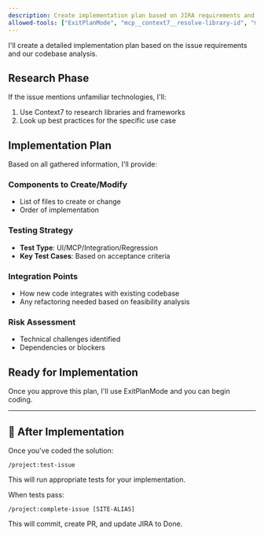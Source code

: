 ```yaml
---
description: Create implementation plan based on JIRA requirements and codebase analysis
allowed-tools: ["ExitPlanMode", "mcp__context7__resolve-library-id", "mcp__context7__get-library-docs", "WebSearch"]
---
```


I'll create a detailed implementation plan based on the issue requirements and our codebase analysis.

## Research Phase
If the issue mentions unfamiliar technologies, I'll:
1. Use Context7 to research libraries and frameworks
2. Look up best practices for the specific use case

## Implementation Plan
Based on all gathered information, I'll provide:

### Components to Create/Modify
- List of files to create or change
- Order of implementation

### Testing Strategy
- **Test Type**: UI/MCP/Integration/Regression
- **Key Test Cases**: Based on acceptance criteria

### Integration Points
- How new code integrates with existing codebase
- Any refactoring needed based on feasibility analysis

### Risk Assessment
- Technical challenges identified
- Dependencies or blockers

## Ready for Implementation
Once you approve this plan, I'll use ExitPlanMode and you can begin coding.

---

## 🚀 After Implementation
Once you've coded the solution:
```
/project:test-issue
```
This will run appropriate tests for your implementation.

When tests pass:
```
/project:complete-issue [SITE-ALIAS]
```
This will commit, create PR, and update JIRA to Done.